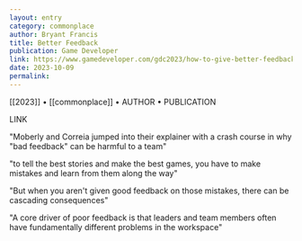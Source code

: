 ```yaml
---
layout: entry
category: commonplace
author: Bryant Francis
title: Better Feedback
publication: Game Developer
link: https://www.gamedeveloper.com/gdc2023/how-to-give-better-feedback-in-game-writing-and-beyond-
date: 2023-10-09
permalink:
---
```


[[2023]] • [[commonplace]] • AUTHOR • PUBLICATION

LINK

"Moberly and Correia jumped into their explainer with a crash course in why "bad feedback" can be harmful to a team"

"to tell the best stories and make the best games, you have to make mistakes and learn from them along the way"

"But when you aren't given good feedback on those mistakes, there can be cascading consequences"

"A core driver of poor feedback is that leaders and team members often have fundamentally different problems in the workspace"
